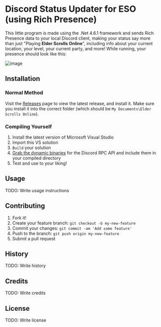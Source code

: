 # Discord Status Updater for ESO (using Rich Presence)

This little program is made using the .Net 4.6.1 framework and sends Rich Presence data to your local Discord client, making your status say more than just "Playing **Elder Scrolls Online**", including info about your current location, your level, your current party, and more! While running, your presence should look like this:

![image](https://i.imgur.com/RMZ5pnS.png)

## Installation

### Normal Method

Visit the [Releases](https://github.com/Medallyon/eso-discord-rich-presence-client/releases) page to view the latest release, and install it. Make sure you install it into the correct folder (which should be `My Documents\Elder Scrolls Online`).

### Compiling Yourself

1. Install the latest version of Microsoft Visual Studio
2. Import this VS solution
3. `Build` your solution
4. [Grab the dynamic binaries](https://github.com/discordapp/discord-rpc/releases) for the Discord RPC API and include them in your compiled directory
5. Test and use to your liking!

## Usage

TODO: Write usage instructions

## Contributing

1. Fork it!
2. Create your feature branch: `git checkout -b my-new-feature`
3. Commit your changes: `git commit -am 'Add some feature'`
4. Push to the branch: `git push origin my-new-feature`
5. Submit a pull request

## History

TODO: Write history

## Credits

TODO: Write credits

## License

TODO: Write license
